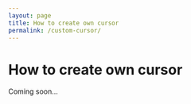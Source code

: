 ```yaml
---
layout: page
title: How to create own cursor
permalink: /custom-cursor/
---
```


# How to create own cursor

Coming soon...